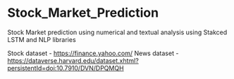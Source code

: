 # Stock_Market_Prediction
Stock Market prediction using numerical and textual analysis using Stakced LSTM and NLP libraries

Stock dataset - https://finance.yahoo.com/
News dataset - https://dataverse.harvard.edu/dataset.xhtml?persistentId=doi:10.7910/DVN/DPQMQH

